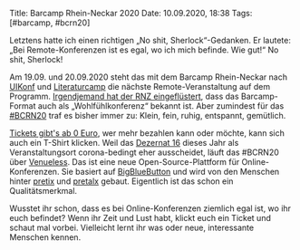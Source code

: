 Title: Barcamp Rhein-Neckar 2020
Date: 10.09.2020, 18:38
Tags: [#barcamp, #bcrn20]

Letztens hatte ich einen richtigen „No shit, Sherlock“-Gedanken. Er lautete: „Bei Remote-Konferenzen ist es egal, wo ich mich befinde. Wie gut!“ No shit, Sherlock!

Am 19.09. und 20.09.2020 steht das mit dem Barcamp Rhein-Neckar nach [UIKonf](https://uikonf.com) und [Literaturcamp](https://literaturcamp-heidelberg.de) die nächste Remote-Veranstaltung auf dem Programm. [Irgendjemand hat der RNZ eingeflüstert](https://www.rnz.de/nachrichten/heidelberg_artikel,-heidelberg-fuenftes-barcamp-rhein-neckar-findet-digital-statt-_arid,546156.html), dass das Barcamp-Format auch als „Wohlfühlkonferenz“ bekannt ist. Aber zumindest für das [#BCRN20](https://twitter.com/search?q=%23bcrn20&src=typed_query&f=live) traf es bisher immer zu: Klein, fein, ruhig, entspannt, gemütlich.

[Tickets gibt's ab 0 Euro](https://pretix.eu/bcrn/2020/), wer mehr bezahlen kann oder möchte, kann sich auch ein T-Shirt klicken. Weil das [Dezernat 16](https://dezernat16.de/) dieses Jahr als Veranstaltungsort corona-bedingt eher ausscheidet, läuft das #BCRN20 über [Venueless](https://venueless.org). Das ist eine neue Open-Source-Plattform für Online-Konferenzen. Sie basiert auf [BigBlueButton](https://bigbluebutton.org) und wird von den Menschen hinter [pretix](https://pretix.eu/about/de/) und [pretalx](https://pretalx.com/p/about/) gebaut. Eigentlich ist das schon ein Qualitätsmerkmal.

Wusstet ihr schon, dass es bei Online-Konferenzen ziemlich egal ist, wo ihr euch befindet? Wenn ihr Zeit und Lust habt, klickt euch ein Ticket und schaut mal vorbei. Vielleicht lernt ihr was oder neue, interessante Menschen kennen.